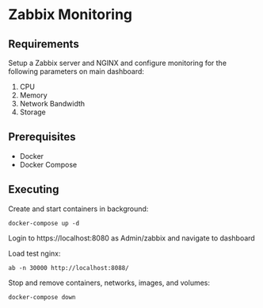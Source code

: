 # Zabbix Monitoring

## Requirements

Setup a Zabbix server and NGINX and configure monitoring for the following parameters on main dashboard:

1. CPU
1. Memory
1. Network Bandwidth
1. Storage

## Prerequisites

- Docker
- Docker Compose


## Executing

Create and start containers in background:

    docker-compose up -d
    
Login to https://localhost:8080 as Admin/zabbix and navigate to dashboard


Load test nginx:

    ab -n 30000 http://localhost:8088/
 
Stop and remove containers, networks, images, and volumes:

    docker-compose down
 